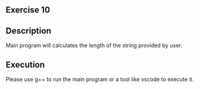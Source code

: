 ## Exercise 10

## Description
Main program will calculates the length of the string provided by user.

## Execution
Please use g++ to run the main program or a tool like vscode to execute it.